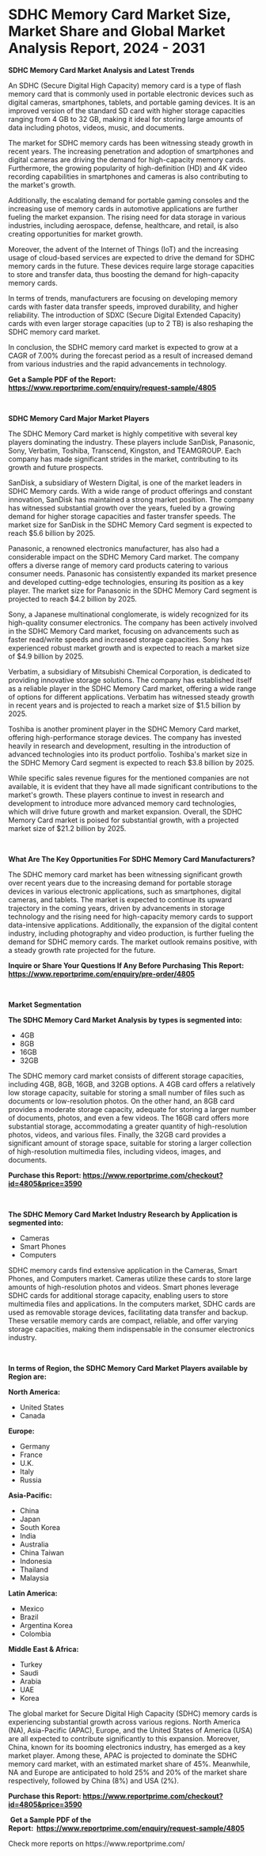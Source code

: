 <p><h1>SDHC Memory Card Market Size, Market Share and Global Market Analysis Report, 2024 - 2031</h1></p><p><strong>SDHC Memory Card Market Analysis and Latest Trends</strong></p>
<p><p>An SDHC (Secure Digital High Capacity) memory card is a type of flash memory card that is commonly used in portable electronic devices such as digital cameras, smartphones, tablets, and portable gaming devices. It is an improved version of the standard SD card with higher storage capacities ranging from 4 GB to 32 GB, making it ideal for storing large amounts of data including photos, videos, music, and documents.</p><p>The market for SDHC memory cards has been witnessing steady growth in recent years. The increasing penetration and adoption of smartphones and digital cameras are driving the demand for high-capacity memory cards. Furthermore, the growing popularity of high-definition (HD) and 4K video recording capabilities in smartphones and cameras is also contributing to the market's growth.</p><p>Additionally, the escalating demand for portable gaming consoles and the increasing use of memory cards in automotive applications are further fueling the market expansion. The rising need for data storage in various industries, including aerospace, defense, healthcare, and retail, is also creating opportunities for market growth.</p><p>Moreover, the advent of the Internet of Things (IoT) and the increasing usage of cloud-based services are expected to drive the demand for SDHC memory cards in the future. These devices require large storage capacities to store and transfer data, thus boosting the demand for high-capacity memory cards.</p><p>In terms of trends, manufacturers are focusing on developing memory cards with faster data transfer speeds, improved durability, and higher reliability. The introduction of SDXC (Secure Digital Extended Capacity) cards with even larger storage capacities (up to 2 TB) is also reshaping the SDHC memory card market.</p><p>In conclusion, the SDHC memory card market is expected to grow at a CAGR of 7.00% during the forecast period as a result of increased demand from various industries and the rapid advancements in technology.</p></p>
<p><strong>Get a Sample PDF of the Report:&nbsp; <a href="https://www.reportprime.com/enquiry/request-sample/4805">https://www.reportprime.com/enquiry/request-sample/4805</a></strong></p>
<p>&nbsp;</p>
<p><strong>SDHC Memory Card Major Market Players</strong></p>
<p><p>The SDHC Memory Card market is highly competitive with several key players dominating the industry. These players include SanDisk, Panasonic, Sony, Verbatim, Toshiba, Transcend, Kingston, and TEAMGROUP. Each company has made significant strides in the market, contributing to its growth and future prospects.</p><p>SanDisk, a subsidiary of Western Digital, is one of the market leaders in SDHC Memory cards. With a wide range of product offerings and constant innovation, SanDisk has maintained a strong market position. The company has witnessed substantial growth over the years, fueled by a growing demand for higher storage capacities and faster transfer speeds. The market size for SanDisk in the SDHC Memory Card segment is expected to reach $5.6 billion by 2025.</p><p>Panasonic, a renowned electronics manufacturer, has also had a considerable impact on the SDHC Memory Card market. The company offers a diverse range of memory card products catering to various consumer needs. Panasonic has consistently expanded its market presence and developed cutting-edge technologies, ensuring its position as a key player. The market size for Panasonic in the SDHC Memory Card segment is projected to reach $4.2 billion by 2025.</p><p>Sony, a Japanese multinational conglomerate, is widely recognized for its high-quality consumer electronics. The company has been actively involved in the SDHC Memory Card market, focusing on advancements such as faster read/write speeds and increased storage capacities. Sony has experienced robust market growth and is expected to reach a market size of $4.9 billion by 2025.</p><p>Verbatim, a subsidiary of Mitsubishi Chemical Corporation, is dedicated to providing innovative storage solutions. The company has established itself as a reliable player in the SDHC Memory Card market, offering a wide range of options for different applications. Verbatim has witnessed steady growth in recent years and is projected to reach a market size of $1.5 billion by 2025.</p><p>Toshiba is another prominent player in the SDHC Memory Card market, offering high-performance storage devices. The company has invested heavily in research and development, resulting in the introduction of advanced technologies into its product portfolio. Toshiba's market size in the SDHC Memory Card segment is expected to reach $3.8 billion by 2025.</p><p>While specific sales revenue figures for the mentioned companies are not available, it is evident that they have all made significant contributions to the market's growth. These players continue to invest in research and development to introduce more advanced memory card technologies, which will drive future growth and market expansion. Overall, the SDHC Memory Card market is poised for substantial growth, with a projected market size of $21.2 billion by 2025.</p></p>
<p>&nbsp;</p>
<p><strong>What Are The Key Opportunities For SDHC Memory Card Manufacturers?</strong></p>
<p><p>The SDHC memory card market has been witnessing significant growth over recent years due to the increasing demand for portable storage devices in various electronic applications, such as smartphones, digital cameras, and tablets. The market is expected to continue its upward trajectory in the coming years, driven by advancements in storage technology and the rising need for high-capacity memory cards to support data-intensive applications. Additionally, the expansion of the digital content industry, including photography and video production, is further fueling the demand for SDHC memory cards. The market outlook remains positive, with a steady growth rate projected for the future.</p></p>
<p><strong>Inquire or Share Your Questions If Any Before Purchasing This Report: <a href="https://www.reportprime.com/enquiry/pre-order/4805">https://www.reportprime.com/enquiry/pre-order/4805</a></strong></p>
<p>&nbsp;</p>
<p><strong>Market Segmentation</strong></p>
<p><strong>The SDHC Memory Card Market Analysis by types is segmented into:</strong></p>
<p><ul><li>4GB</li><li>8GB</li><li>16GB</li><li>32GB</li></ul></p>
<p><p>The SDHC memory card market consists of different storage capacities, including 4GB, 8GB, 16GB, and 32GB options. A 4GB card offers a relatively low storage capacity, suitable for storing a small number of files such as documents or low-resolution photos. On the other hand, an 8GB card provides a moderate storage capacity, adequate for storing a larger number of documents, photos, and even a few videos. The 16GB card offers more substantial storage, accommodating a greater quantity of high-resolution photos, videos, and various files. Finally, the 32GB card provides a significant amount of storage space, suitable for storing a larger collection of high-resolution multimedia files, including videos, images, and documents.</p></p>
<p><strong>Purchase this Report:&nbsp;<a href="https://www.reportprime.com/checkout?id=4805&price=3590">https://www.reportprime.com/checkout?id=4805&price=3590</a></strong></p>
<p>&nbsp;</p>
<p><strong>The SDHC Memory Card Market Industry Research by Application is segmented into:</strong></p>
<p><ul><li>Cameras</li><li>Smart Phones</li><li>Computers</li></ul></p>
<p><p>SDHC memory cards find extensive application in the Cameras, Smart Phones, and Computers market. Cameras utilize these cards to store large amounts of high-resolution photos and videos. Smart phones leverage SDHC cards for additional storage capacity, enabling users to store multimedia files and applications. In the computers market, SDHC cards are used as removable storage devices, facilitating data transfer and backup. These versatile memory cards are compact, reliable, and offer varying storage capacities, making them indispensable in the consumer electronics industry.</p></p>
<p>&nbsp;</p>
<p><strong>In terms of Region, the SDHC Memory Card Market Players available by Region are:</strong></p>
<p>
    <p> <strong> North America: </strong>
        <ul>
            <li>United States</li>
            <li>Canada</li>
        </ul>
        </p> 
    <p> <strong> Europe: </strong>
        <ul>
            <li>Germany</li>
            <li>France</li>
            <li>U.K.</li>
            <li>Italy</li>
            <li>Russia</li>
        </ul>
        </p> 
    <p> <strong> Asia-Pacific: </strong>
        <ul>
            <li>China</li>
            <li>Japan</li>
            <li>South Korea</li>
            <li>India</li>
            <li>Australia</li>
            <li>China Taiwan</li>
            <li>Indonesia</li>
            <li>Thailand</li>
            <li>Malaysia</li>
        </ul>
        </p> 
    <p> <strong> Latin America: </strong>
        <ul>
            <li>Mexico</li>
            <li>Brazil</li>
            <li>Argentina Korea</li>
            <li>Colombia</li>
        </ul>
        </p> 
    <p> <strong> Middle East & Africa: </strong>
        <ul>
            <li>Turkey</li>
            <li>Saudi</li>
            <li>Arabia</li>
            <li>UAE</li>
            <li>Korea</li>
        </ul>
    </p>
    </p>
<p><p>The global market for Secure Digital High Capacity (SDHC) memory cards is experiencing substantial growth across various regions. North America (NA), Asia-Pacific (APAC), Europe, and the United States of America (USA) are all expected to contribute significantly to this expansion. Moreover, China, known for its booming electronics industry, has emerged as a key market player. Among these, APAC is projected to dominate the SDHC memory card market, with an estimated market share of 45%. Meanwhile, NA and Europe are anticipated to hold 25% and 20% of the market share respectively, followed by China (8%) and USA (2%).</p></p>
<p><strong>Purchase this Report: <a href="https://www.reportprime.com/checkout?id=4805&price=3590">https://www.reportprime.com/checkout?id=4805&price=3590</a></strong></p>
<p>&nbsp;<strong>Get a Sample PDF of the Report:&nbsp;&nbsp;<a href="https://www.reportprime.com/enquiry/request-sample/4805">https://www.reportprime.com/enquiry/request-sample/4805</a></strong></p>
<p><strong></strong></p>
<p>Check more reports on https://www.reportprime.com/</p>